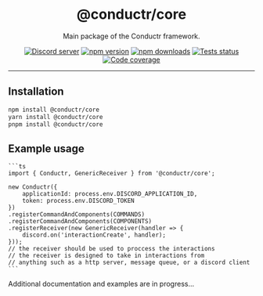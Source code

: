 <!--suppress HtmlDeprecatedAttribute -->
<div align="center">
    <h1>@conductr/core</h1>
    Main package of the Conductr framework.
    <br/>
    <p>
        <a href="https://discord.gg/tqFMACSSf7"><img src="https://img.shields.io/discord/1077051842615312496?color=5865F2&logo=discord&logoColor=white" alt="Discord server" /></a>
		<a href="https://www.npmjs.com/package/@conductr/core"><img src="https://img.shields.io/npm/v/@conductr/core.svg?maxAge=3600" alt="npm version" /></a>
		<a href="https://www.npmjs.com/package/@conductr/core"><img src="https://img.shields.io/npm/dt/@conductr/core.svg?maxAge=3600" alt="npm downloads" /></a>
		<a href="https://github.com/iam10k/conductr/actions"><img src="https://github.com/iam10k/conductr/actions/workflows/tests.yml/badge.svg" alt="Tests status" /></a>
		<a href="https://codecov.io/gh/conductr/core" ><img src="https://codecov.io/gh/iam10k/conductr/branch/main/graph/badge.svg?precision=2" alt="Code coverage" /></a>
	</p>
</div>

---

## Installation

```bash
npm install @conductr/core
yarn install @conductr/core
pnpm install @conductr/core
```

## Example usage
    
    ```ts
    import { Conductr, GenericReceiver } from '@conductr/core';

    new Conductr({
        applicationId: process.env.DISCORD_APPLICATION_ID,
        token: process.env.DISCORD_TOKEN
    })
    .registerCommandAndComponents(COMMANDS)
    .registerCommandAndComponents(COMPONENTS)
    .registerReceiver(new GenericReceiver(handler => {
        discord.on('interactionCreate', handler);
    }));
    // the receiver should be used to proccess the interactions
    // the receiver is designed to take in interactions from 
    // anything such as a http server, message queue, or a discord client
    ```

Additional documentation and examples are in progress...